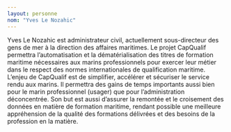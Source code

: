 ```yaml
---
layout: personne
nom: "Yves Le Nozahic"
---
```


Yves Le Nozahic est administrateur civil, actuellement sous-directeur des gens de mer à la direction des affaires maritimes. Le projet CapQualif permettra l’automatisation et la dématérialisation des titres de formation maritime nécessaires aux marins professionnels pour exercer leur métier dans le respect des normes internationales de qualification maritime. L’enjeu de CapQualif est de simplifier, accélérer et sécuriser le service rendu aux marins. Il permettra des gains de temps importants aussi bien pour le marin professionnel (usager) que pour l’administration déconcentrée. Son but est aussi d’assurer la remontée et le croisement des données en matière de formation maritime, rendant possible une meilleure appréhension de la qualité des formations délivrées et des besoins de la profession en la matière.
